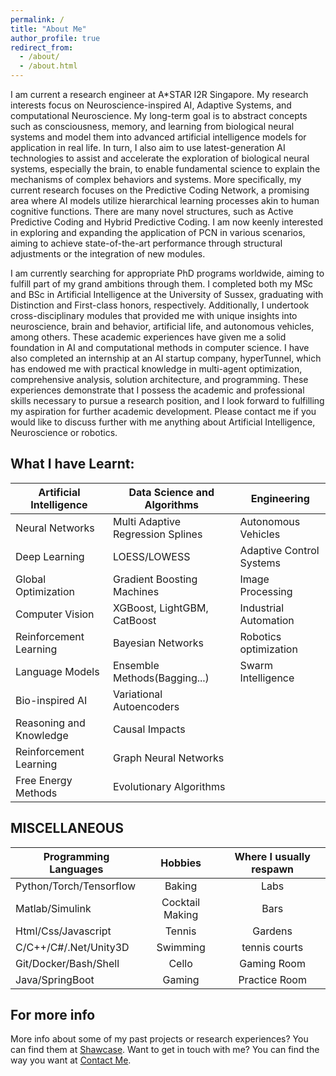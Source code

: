 ```yaml
---
permalink: /
title: "About Me"
author_profile: true
redirect_from: 
  - /about/
  - /about.html
---
```


I am current a research engineer at A*STAR I2R Singapore. My research interests focus on Neuroscience-inspired AI, Adaptive Systems, and computational Neuroscience. My long-term goal is to abstract concepts such as consciousness, memory, and learning from biological neural systems and model them into advanced artificial intelligence models for application in real life. In turn, I also aim to use latest-generation AI technologies to assist and accelerate the exploration of biological neural systems, especially the brain, to enable fundamental science to explain the mechanisms of complex behaviors and systems. More specifically, my current research focuses on the Predictive Coding Network, a promising area where AI models utilize hierarchical learning processes akin to human cognitive functions. There are many novel structures, such as Active Predictive Coding and Hybrid Predictive Coding. I am now keenly interested in exploring and expanding the application of PCN in various scenarios, aiming to achieve state-of-the-art performance through structural adjustments or the integration of new modules.


I am currently searching for appropriate PhD programs worldwide, aiming to fulfill part of my grand ambitions through them. I completed both my MSc and BSc in Artificial Intelligence at the University of Sussex, graduating with Distinction and First-class honors, respectively. Additionally, I undertook cross-disciplinary modules that provided me with unique insights into neuroscience, brain and behavior, artificial life, and autonomous vehicles, among others. These academic experiences have given me a solid foundation in AI and computational methods in computer science. I have also completed an internship at an AI startup company, hyperTunnel, which has endowed me with practical knowledge in multi-agent optimization, comprehensive analysis, solution architecture, and programming. These experiences demonstrate that I possess the academic and professional skills necessary to pursue a research position, and I look forward to fulfilling my aspiration for further academic development. Please contact me if you would like to discuss further with me anything about Artificial Intelligence, Neuroscience or robotics.

What I have Learnt:
------
| Artificial Intelligence | Data Science and Algorithms       | Engineering               |
| --------                | --------                          | --------                  |
| Neural Networks         | Multi Adaptive Regression Splines | Autonomous Vehicles       |
| Deep Learning           | LOESS/LOWESS                      | Adaptive Control Systems  |
| Global Optimization     | Gradient Boosting Machines        | Image Processing          |
| Computer Vision         | XGBoost, LightGBM, CatBoost       | Industrial Automation     |
| Reinforcement Learning  | Bayesian Networks                 | Robotics  optimization    |
| Language Models         | Ensemble Methods(Bagging...)      | Swarm Intelligence        |
| Bio-inspired AI         | Variational Autoencoders          |                           |
| Reasoning and Knowledge | Causal Impacts                    |                           |
| Reinforcement Learning  | Graph Neural Networks             |                           |
| Free Energy Methods     | Evolutionary Algorithms           |                           |

MISCELLANEOUS
------
| Programming Languages  | Hobbies          | Where I usually respawn     |
| --------               | :-------:        | :-------:                   |
| Python/Torch/Tensorflow| Baking           | Labs                        |
| Matlab/Simulink        | Cocktail Making  | Bars                        |
| Html/Css/Javascript    | Tennis           | Gardens                     |
| C/C++/C#/.Net/Unity3D  | Swimming         | tennis courts               |
| Git/Docker/Bash/Shell  | Cello            | Gaming Room                 |
| Java/SpringBoot        | Gaming           | Practice Room               |

For more info
------
More info about some of my past projects or research experiences? You can find them at [Shawcase](https://dashpulsar.github.io/portfolio/). 
Want to get in touch with me? You can find the way you want at [Contact Me](https://dashpulsar.github.io/teacher/).
